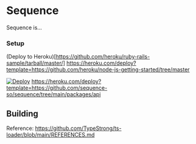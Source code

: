 # Sequence
Sequence is... 
### Setup

(Deploy to Heroku)[https://github.com/heroku/ruby-rails-sample/tarball/master/]
https://heroku.com/deploy?template=https://github.com/heroku/node-js-getting-started/tree/master

[![Deploy](https://www.herokucdn.com/deploy/button.svg)](https://heroku.com/deploy?template=https://github.com/heroku/node-js-getting-started)
https://heroku.com/deploy?template=https://github.com/sequence-so/sequence/tree/main/packages/api

## Building
Reference: https://github.com/TypeStrong/ts-loader/blob/main/REFERENCES.md
